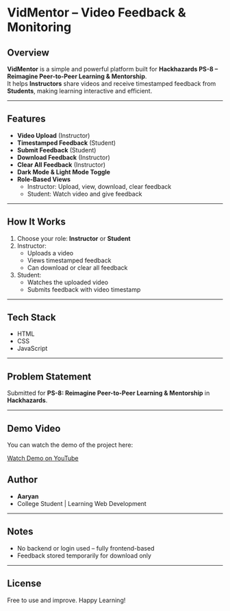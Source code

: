 
# VidMentor – Video Feedback & Monitoring

## Overview

**VidMentor** is a simple and powerful platform built for **Hackhazards PS-8 – Reimagine Peer-to-Peer Learning & Mentorship**.  
It helps **Instructors** share videos and receive timestamped feedback from **Students**, making learning interactive and efficient.

---

## Features

- **Video Upload** (Instructor)
- **Timestamped Feedback** (Student)
- **Submit Feedback** (Student)
- **Download Feedback** (Instructor)
- **Clear All Feedback** (Instructor)
- **Dark Mode & Light Mode Toggle**
- **Role-Based Views**
  - Instructor: Upload, view, download, clear feedback
  - Student: Watch video and give feedback

---

## How It Works

1. Choose your role: **Instructor** or **Student**
2. Instructor:
   - Uploads a video
   - Views timestamped feedback
   - Can download or clear all feedback
3. Student:
   - Watches the uploaded video
   - Submits feedback with video timestamp

---

## Tech Stack

- HTML  
- CSS  
- JavaScript

---

## Problem Statement

Submitted for **PS-8: Reimagine Peer-to-Peer Learning & Mentorship** in **Hackhazards**.

---

## Demo Video

You can watch the demo of the project here:

[Watch Demo on YouTube](https://www.youtube.com/watch?v=QwQi-AoVQiM)

## Author

- **Aaryan**
- College Student | Learning Web Development

---

## Notes

- No backend or login used – fully frontend-based
- Feedback stored temporarily for download only

---

## License

Free to use and improve. Happy Learning!

